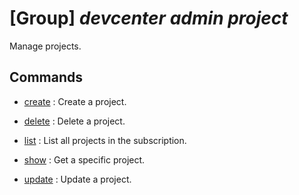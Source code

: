 # [Group] _devcenter admin project_

Manage projects.

## Commands

- [create](/Commands/devcenter/admin/project/_create.md)
: Create a project.

- [delete](/Commands/devcenter/admin/project/_delete.md)
: Delete a project.

- [list](/Commands/devcenter/admin/project/_list.md)
: List all projects in the subscription.

- [show](/Commands/devcenter/admin/project/_show.md)
: Get a specific project.

- [update](/Commands/devcenter/admin/project/_update.md)
: Update a project.
